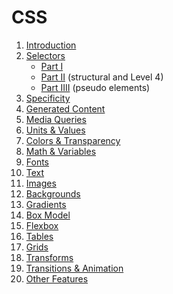 # CSS

<ol>
    <li><a href="https://rvsp.github.io/CSS/intro">Introduction</a></li>
    <li><a href="https://rvsp.github.io/CSS/selectors">Selectors</a>
        <ul>
            <li><a href="https://rvsp.github.io/CSS/selectors">Part I</a></li>
            <li><a href="https://rvsp.github.io/CSS/selectors/index2.html">Part II</a> (structural and Level 4)</li>
            <li><a href="https://rvsp.github.io/CSS/selectors/pseudo.html">Part IIII</a> (pseudo elements)</li>
        </ul>
    </li>
    <li><a href="https://rvsp.github.io/CSS/selectors/specificity.html">Specificity</a></li>
    <li><a href="https://rvsp.github.io/CSS/generated">Generated Content</a></li>
    <li><a href="https://rvsp.github.io/CSS/media">Media Queries</a></li>
    <li><a href="https://rvsp.github.io/CSS/values">Units &amp; Values </a></li>
    <li><a href="https://rvsp.github.io/CSS/colors">Colors &amp; Transparency </a></li>
    <li><a href="https://rvsp.github.io/CSS/math">Math &amp; Variables</a></li>
    <li><a href="https://rvsp.github.io/CSS/fonts">Fonts</a></li>
    <li><a href="https://rvsp.github.io/CSS/text">Text</a></li>
    <li><a href="https://rvsp.github.io/CSS/images">Images</a></li>
    <li><a href="https://rvsp.github.io/CSS/background">Backgrounds</a></li>
    <li><a href="https://rvsp.github.io/CSS/gradients">Gradients</a></li>
    <li><a href="https://rvsp.github.io/CSS/boxmodel">Box Model</a></li>
    <li><a href="https://rvsp.github.io/CSS/flexbox">Flexbox</a></li>
    <li><a href="https://rvsp.github.io/CSS/tables">Tables</a></li>
    <li><a href="https://rvsp.github.io/CSS/grid">Grids</a></li>
    <li><a href="https://rvsp.github.io/CSS/transforms">Transforms</a></li>
    <li><a href="https://rvsp.github.io/CSS/animations">Transitions &amp; Animation</a></li>
  <li><a href="https://rvsp.github.io/CSS/other">Other Features</a></li>
</ol>
